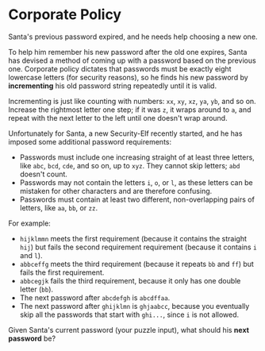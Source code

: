 # Corporate Policy

Santa's previous password expired, and he needs help choosing a new one.

To help him remember his new password after the old one expires, Santa has devised a method of coming up with a password
based on the previous one. Corporate policy dictates that passwords must be exactly eight lowercase letters (for
security reasons), so he finds his new password by **incrementing** his old password string repeatedly until it is
valid.

Incrementing is just like counting with numbers: `xx`, `xy`, `xz`, `ya`, `yb`, and so on. Increase the rightmost letter
one step; if it was `z`, it wraps around to `a`, and repeat with the next letter to the left until one doesn't wrap
around.

Unfortunately for Santa, a new Security-Elf recently started, and he has imposed some additional password requirements:

- Passwords must include one increasing straight of at least three letters, like `abc`, `bcd`, `cde`, and so on, up to
  `xyz`. They cannot skip letters; `abd` doesn't count.
- Passwords may not contain the letters `i`, `o`, or `l`, as these letters can be mistaken for other characters and are
  therefore confusing.
- Passwords must contain at least two different, non-overlapping pairs of letters, like `aa`, `bb`, or `zz`.

For example:

- `hijklmmn` meets the first requirement (because it contains the straight `hij`) but fails the second requirement
  requirement (because it contains `i` and `l`).
- `abbceffg` meets the third requirement (because it repeats `bb` and `ff`) but fails the first requirement.
- `abbcegjk` fails the third requirement, because it only has one double letter (`bb`).
- The next password after `abcdefgh` is `abcdffaa`.
- The next password after `ghijklmn` is `ghjaabcc`, because you eventually skip all the passwords that start with
  `ghi...`, since `i` is not allowed.

Given Santa's current password (your puzzle input), what should his **next password** be?
